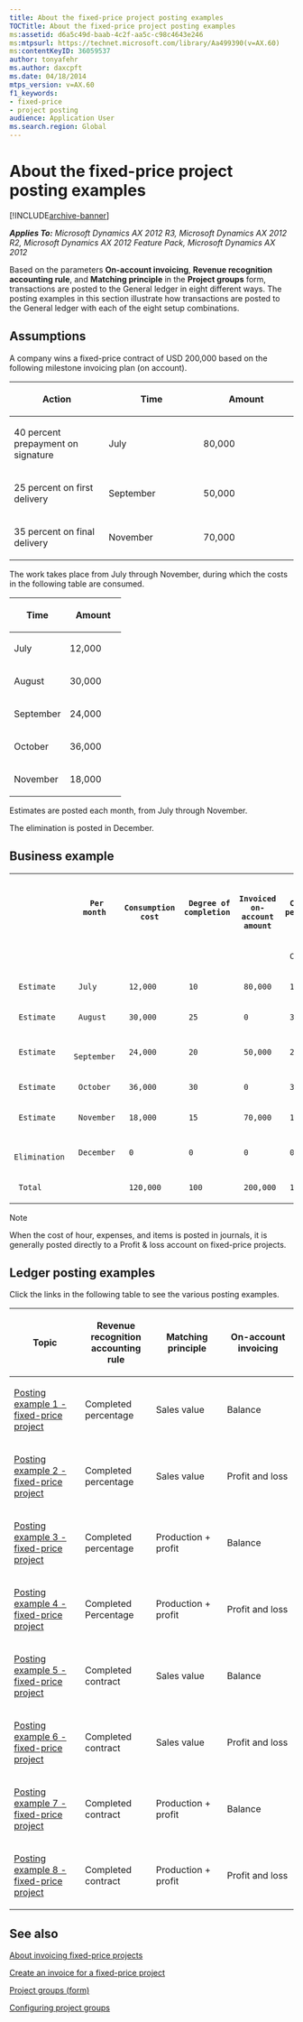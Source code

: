 ```yaml
---
title: About the fixed-price project posting examples
TOCTitle: About the fixed-price project posting examples
ms:assetid: d6a5c49d-baab-4c2f-aa5c-c98c4643e246
ms:mtpsurl: https://technet.microsoft.com/library/Aa499390(v=AX.60)
ms:contentKeyID: 36059537
author: tonyafehr
ms.author: daxcpft
ms.date: 04/18/2014
mtps_version: v=AX.60
f1_keywords:
- fixed-price
- project posting
audience: Application User
ms.search.region: Global
---
```


# About the fixed-price project posting examples 


[!INCLUDE[archive-banner](includes/archive-banner.md)]


_**Applies To:** Microsoft Dynamics AX 2012 R3, Microsoft Dynamics AX 2012 R2, Microsoft Dynamics AX 2012 Feature Pack, Microsoft Dynamics AX 2012_

Based on the parameters **On-account invoicing**, **Revenue recognition accounting rule**, and **Matching principle** in the **Project groups** form, transactions are posted to the General ledger in eight different ways. The posting examples in this section illustrate how transactions are posted to the General ledger with each of the eight setup combinations.

## Assumptions

A company wins a fixed-price contract of USD 200,000 based on the following milestone invoicing plan (on account).

<table>
<colgroup>
<col style="width: 33%" />
<col style="width: 33%" />
<col style="width: 33%" />
</colgroup>
<thead>
<tr class="header">
<th><p>Action</p></th>
<th><p>Time</p></th>
<th><p>Amount</p></th>
</tr>
</thead>
<tbody>
<tr class="odd">
<td><p>40 percent prepayment on signature</p></td>
<td><p>July</p></td>
<td><p>80,000</p></td>
</tr>
<tr class="even">
<td><p>25 percent on first delivery</p></td>
<td><p>September</p></td>
<td><p>50,000</p></td>
</tr>
<tr class="odd">
<td><p>35 percent on final delivery</p></td>
<td><p>November</p></td>
<td><p>70,000</p></td>
</tr>
</tbody>
</table>


The work takes place from July through November, during which the costs in the following table are consumed.

<table>
<colgroup>
<col style="width: 50%" />
<col style="width: 50%" />
</colgroup>
<thead>
<tr class="header">
<th><p>Time</p></th>
<th><p>Amount</p></th>
</tr>
</thead>
<tbody>
<tr class="odd">
<td><p>July</p></td>
<td><p>12,000</p></td>
</tr>
<tr class="even">
<td><p>August</p></td>
<td><p>30,000</p></td>
</tr>
<tr class="odd">
<td><p>September</p></td>
<td><p>24,000</p></td>
</tr>
<tr class="even">
<td><p>October</p></td>
<td><p>36,000</p></td>
</tr>
<tr class="odd">
<td><p>November</p></td>
<td><p>18,000</p></td>
</tr>
</tbody>
</table>


Estimates are posted each month, from July through November.

The elimination is posted in December.

## Business example

<table xmlns="http://www.w3.org/1999/xhtml"> <tr><th colspan="1"> <p></p> </th><th colspan="1"> <p>
   
	 Per month
  </p> </th><th colspan="1"> <p>
   
	 Consumption cost
  </p> </th><th colspan="1"> <p>
   
	 Degree of completion
  </p> </th><th colspan="1"> <p>
   
	 Invoiced on-account amount
  </p> </th><th colspan="1"> <p>
   
	 Completed percentage
  </p> </th><th colspan="1"> <p>
   
	 Completed percentage
  </p> </th><th colspan="1"> <p>
   
	 Completed contract
  </p> </th><th colspan="1"> <p>
   
	 Completed contract
  </p> </th></tr> <tr><td colspan="1"> <p></p> </td><td colspan="1"> <p></p> </td><td colspan="1"> <p></p> </td><td colspan="1"> <p></p> </td><td colspan="1"> <p></p> </td><td colspan="1"> <p>
   
	 Cost
  </p> </td><td colspan="1"> <p>
   
	 Revenue
  </p> </td><td colspan="1"> <p>
   
	 Cost 
  </p> </td><td colspan="1"> <p>
   
	 Revenue
  </p> </td></tr> <tr><td colspan="1"> <p>
   
	 Estimate
  </p> </td><td colspan="1"> <p>
   
	 July
  </p> </td><td colspan="1"> <p>
   
	 12,000
  </p> </td><td colspan="1"> <p>
   
	 10
  </p> </td><td colspan="1"> <p>
   
	 80,000
  </p> </td><td colspan="1"> <p>
   
	 12,000
  </p> </td><td colspan="1"> <p>
   
	 20,000
  </p> </td><td colspan="1"> <p>
   
	 0
  </p> </td><td colspan="1"> <p>
   
	 0
  </p> </td></tr> <tr><td colspan="1"> <p>
   
	 Estimate
  </p> </td><td colspan="1"> <p>
   
	 August
  </p> </td><td colspan="1"> <p>
   
	 30,000
  </p> </td><td colspan="1"> <p>
   
	 25
  </p> </td><td colspan="1"> <p>
   
	 0
  </p> </td><td colspan="1"> <p>
   
	 30,000
  </p> </td><td colspan="1"> <p>
   
	 50,000
  </p> </td><td colspan="1"> <p>
   
	 0
  </p> </td><td colspan="2"> <p>
   
	 0
  </p> </td></tr> <tr><td colspan="1"> <p>
   
	 Estimate
  </p> </td><td colspan="1"> <p>
   
	 September
  </p> </td><td colspan="1"> <p>
   
	 24,000
  </p> </td><td colspan="1"> <p>
   
	 20
  </p> </td><td colspan="1"> <p>
   
	 50,000
  </p> </td><td colspan="1"> <p>
   
	 24,000
  </p> </td><td colspan="1"> <p>
   
	 40,000
  </p> </td><td colspan="1"> <p>
   
	 0
  </p> </td><td colspan="2"> <p>
   
	 0
  </p> </td></tr> <tr><td colspan="1"> <p>
   
	 Estimate
  </p> </td><td colspan="1"> <p>
   
	 October
  </p> </td><td colspan="1"> <p>
   
	 36,000
  </p> </td><td colspan="1"> <p>
   
	 30
  </p> </td><td colspan="1"> <p>
   
	 0
  </p> </td><td colspan="1"> <p>
   
	 36,000
  </p> </td><td colspan="1"> <p>
   
	 60,000
  </p> </td><td colspan="1"> <p>
   
	 0
  </p> </td><td colspan="2"> <p>
   
	 0
  </p> </td></tr> <tr><td colspan="1"> <p>
   
	 Estimate
  </p> </td><td colspan="1"> <p>
   
	 November
  </p> </td><td colspan="1"> <p>
   
	 18,000
  </p> </td><td colspan="1"> <p>
   
	 15
  </p> </td><td colspan="1"> <p>
   
	 70,000
  </p> </td><td colspan="1"> <p>
   
	 18,000
  </p> </td><td colspan="1"> <p>
   
	 30,000
  </p> </td><td colspan="1"> <p>
   
	 0
  </p> </td><td colspan="2"> <p>
   
	 0
  </p> </td></tr> <tr><td colspan="1"> <p>
   
	 Elimination
  </p> </td><td colspan="1"> <p>
   
	 December
  </p> </td><td colspan="1"> <p>
   
	 0
  </p> </td><td colspan="1"> <p>
   
	 0
  </p> </td><td colspan="1"> <p>
   
	 0
  </p> </td><td colspan="1"> <p>
   
	 0
  </p> </td><td colspan="1"> <p>
   
	 0
  </p> </td><td colspan="1"> <p>
   
	 120,000
  </p> </td><td colspan="2"> <p>
   
	 200,000
  </p> </td></tr> <tr><td colspan="1"> <p>
   
	 Total
  </p> </td><td colspan="1"> <p></p> </td><td colspan="1"> <p>
   
	 120,000
  </p> </td><td colspan="1"> <p>
   
	 100
  </p> </td><td colspan="1"> <p>
   
	 200,000
  </p> </td><td colspan="1"> <p>
   
	 120,000
  </p> </td><td colspan="1"> <p>
   
	 200,000
  </p> </td><td colspan="1"> <p>
   
	 120,000
  </p> </td><td colspan="2"> <p>
   
	 200,000
  </p> </td></tr> </table>


> [!NOTE]
> <P>When the cost of hour, expenses, and items is posted in journals, it is generally posted directly to a Profit &amp; loss account on fixed-price projects.</P>



## Ledger posting examples

Click the links in the following table to see the various posting examples.

<table>
<colgroup>
<col style="width: 25%" />
<col style="width: 25%" />
<col style="width: 25%" />
<col style="width: 25%" />
</colgroup>
<thead>
<tr class="header">
<th><p>Topic</p></th>
<th><p>Revenue recognition accounting rule</p></th>
<th><p>Matching principle</p></th>
<th><p>On-account invoicing</p></th>
</tr>
</thead>
<tbody>
<tr class="odd">
<td><p><a href="posting-example-1-fixed-price-project.md">Posting example 1 - fixed-price project</a></p></td>
<td><p>Completed percentage</p></td>
<td><p>Sales value</p></td>
<td><p>Balance</p></td>
</tr>
<tr class="even">
<td><p><a href="posting-example-2-fixed-price-project.md">Posting example 2 - fixed-price project</a></p></td>
<td><p>Completed percentage</p></td>
<td><p>Sales value</p></td>
<td><p>Profit and loss</p></td>
</tr>
<tr class="odd">
<td><p><a href="posting-example-3-fixed-price-project.md">Posting example 3 - fixed-price project</a></p></td>
<td><p>Completed percentage</p></td>
<td><p>Production + profit</p></td>
<td><p>Balance</p></td>
</tr>
<tr class="even">
<td><p><a href="posting-example-4-fixed-price-project.md">Posting example 4 - fixed-price project</a></p></td>
<td><p>Completed Percentage</p></td>
<td><p>Production + profit</p></td>
<td><p>Profit and loss</p></td>
</tr>
<tr class="odd">
<td><p><a href="posting-example-5-fixed-price-project.md">Posting example 5 - fixed-price project</a></p></td>
<td><p>Completed contract</p></td>
<td><p>Sales value</p></td>
<td><p>Balance</p></td>
</tr>
<tr class="even">
<td><p><a href="posting-example-6-fixed-price-project.md">Posting example 6 - fixed-price project</a></p></td>
<td><p>Completed contract</p></td>
<td><p>Sales value</p></td>
<td><p>Profit and loss</p></td>
</tr>
<tr class="odd">
<td><p><a href="posting-example-7-fixed-price-project.md">Posting example 7 - fixed-price project</a></p></td>
<td><p>Completed contract</p></td>
<td><p>Production + profit</p></td>
<td><p>Balance</p></td>
</tr>
<tr class="even">
<td><p><a href="posting-example-8-fixed-price-project.md">Posting example 8 - fixed-price project</a></p></td>
<td><p>Completed contract</p></td>
<td><p>Production + profit</p></td>
<td><p>Profit and loss</p></td>
</tr>
</tbody>
</table>


## See also

[About invoicing fixed-price projects](about-invoicing-fixed-price-projects.md)

[Create an invoice for a fixed-price project](create-an-invoice-for-a-fixed-price-project.md)

[Project groups (form)](https://technet.microsoft.com/library/aa590435\(v=ax.60\))

[Configuring project groups](configuring-project-groups.md)

  


